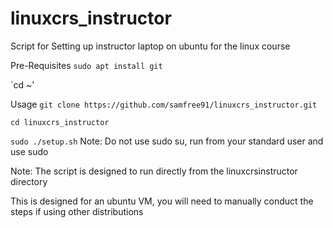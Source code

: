 # linuxcrs_instructor
Script for Setting up instructor laptop on ubuntu for the linux course

Pre-Requisites `sudo apt install git`

`cd ~'

Usage `git clone https://github.com/samfree91/linuxcrs_instructor.git`

`cd linuxcrs_instructor`

`sudo ./setup.sh` Note: Do not use sudo su, run from your standard user and use sudo

Note: The script is designed to run directly from the linuxcrsinstructor directory

This is designed for an ubuntu VM, you will need to manually conduct the steps if using other distributions
